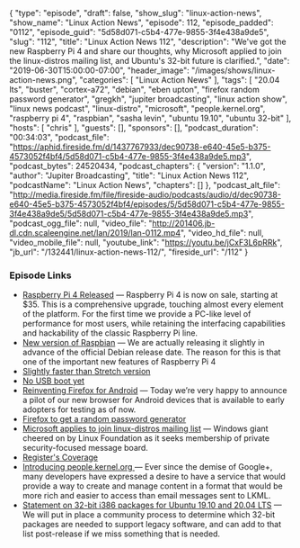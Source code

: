 {
  "type": "episode",
  "draft": false,
  "show_slug": "linux-action-news",
  "show_name": "Linux Action News",
  "episode": 112,
  "episode_padded": "0112",
  "episode_guid": "5d58d071-c5b4-477e-9855-3f4e438a9de5",
  "slug": "112",
  "title": "Linux Action News 112",
  "description": "We've got the new Raspberry Pi 4 and share our thoughts, why Microsoft applied to join the linux-distros mailing list, and Ubuntu's 32-bit future is clarified.",
  "date": "2019-06-30T15:00:00-07:00",
  "header_image": "/images/shows/linux-action-news.png",
  "categories": [
    "Linux Action News"
  ],
  "tags": [
    "20.04 lts",
    "buster",
    "cortex-a72",
    "debian",
    "eben upton",
    "firefox random password generator",
    "gregkh",
    "jupiter broadcasting",
    "linux action show",
    "linux news podcast",
    "linux-distro",
    "microsoft",
    "people.kernel.org",
    "raspberry pi 4",
    "raspbian",
    "sasha levin",
    "ubuntu 19.10",
    "ubuntu 32-bit"
  ],
  "hosts": [
    "chris"
  ],
  "guests": [],
  "sponsors": [],
  "podcast_duration": "00:34:03",
  "podcast_file": "https://aphid.fireside.fm/d/1437767933/dec90738-e640-45e5-b375-4573052f4bf4/5d58d071-c5b4-477e-9855-3f4e438a9de5.mp3",
  "podcast_bytes": 24520434,
  "podcast_chapters": {
    "version": "1.1.0",
    "author": "Jupiter Broadcasting",
    "title": "Linux Action News 112",
    "podcastName": "Linux Action News",
    "chapters": []
  },
  "podcast_alt_file": "http://media.fireside.fm/file/fireside-audio/podcasts/audio/d/dec90738-e640-45e5-b375-4573052f4bf4/episodes/5/5d58d071-c5b4-477e-9855-3f4e438a9de5/5d58d071-c5b4-477e-9855-3f4e438a9de5.mp3",
  "podcast_ogg_file": null,
  "video_file": "http://201406.jb-dl.cdn.scaleengine.net/lan/2019/lan-0112.mp4",
  "video_hd_file": null,
  "video_mobile_file": null,
  "youtube_link": "https://youtu.be/jCxF3L6pRRk",
  "jb_url": "/132441/linux-action-news-112/",
  "fireside_url": "/112"
}


### Episode Links

  * [Raspberry Pi 4 Released](https://www.raspberrypi.org/blog/raspberry-pi-4-on-sale-now-from-35/ "Raspberry Pi 4 Released") — Raspberry Pi 4 is now on sale, starting at $35. This is a comprehensive upgrade, touching almost every element of the platform. For the first time we provide a PC-like level of performance for most users, while retaining the interfacing capabilities and hackability of the classic Raspberry Pi line.
  * [New version of Raspbian](https://www.raspberrypi.org/blog/buster-the-new-version-of-raspbian/ "New version of Raspbian") — We are actually releasing it slightly in advance of the official Debian release date. The reason for this is that one of the important new features of Raspberry Pi 4 
  * [Slightly faster than Stretch version](https://www.phoronix.com/scan.php?page=article&item=raspbian-10-benchmarks "Slightly faster than Stretch version")
  * [No USB boot yet](https://www.raspberrypi.org/blog/raspberry-pi-4-on-sale-now-from-35/#comment-1510410 "No USB boot yet")
  * [Reinventing Firefox for Android](https://blog.mozilla.org/futurereleases/2019/06/27/reinventing-firefox-for-android-a-preview/ "Reinventing Firefox for Android") — Today we’re very happy to announce a pilot of our new browser for Android devices that is available to early adopters for testing as of now. 
  * [Firefox to get a random password generator](https://www.zdnet.com/article/firefox-to-get-a-random-password-generator-like-chrome/ "Firefox to get a random password generator")
  * [Microsoft applies to join linux-distros mailing list](https://www.openwall.com/lists/oss-security/2019/06/26/2 "Microsoft applies to join linux-distros mailing list") — Windows giant cheered on by Linux Foundation as it seeks membership of private security-focused message board.
  * [Register's Coverage](https://www.theregister.co.uk/2019/06/27/microsoft_linux_distro_list/ "Register's Coverage")
  * [Introducing people.kernel.org ](https://people.kernel.org/monsieuricon/introducing-people-kernel-org "Introducing people.kernel.org ") — Ever since the demise of Google+, many developers have expressed a desire to have a service that would provide a way to create and manage content in a format that would be more rich and easier to access than email messages sent to LKML. 
  * [Statement on 32-bit i386 packages for Ubuntu 19.10 and 20.04 LTS](https://ubuntu.com/blog/statement-on-32-bit-i386-packages-for-ubuntu-19-10-and-20-04-lts "Statement on 32-bit i386 packages for Ubuntu 19.10 and 20.04 LTS") — We will put in place a community process to determine which 32-bit packages are needed to support legacy software, and can add to that list post-release if we miss something that is needed.


